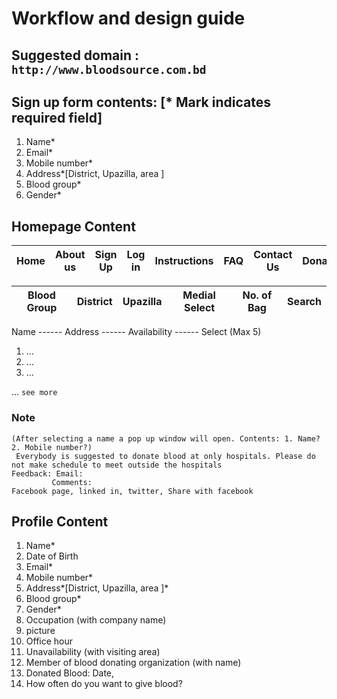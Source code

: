 # Workflow and design guide

## Suggested domain : `http://www.bloodsource.com.bd`

## Sign up form contents: [* Mark indicates required field]
   1.	Name*
   2.	Email*
   3.	Mobile number*
   4.	Address*[District, Upazilla, area ]
   5.	Blood group*
   6.	Gender* 
   
## Homepage Content

| Home 	| About us 	| Sign Up 	| Log in 	| Instructions 	| FAQ 	| Contact Us 	| Donate 	|
|------	|----------	|---------	|--------	|--------------	|-----	|------------	|--------	|

| Blood Group 	| District 	| Upazilla 	| Medial Select 	| No. of Bag 	| Search 	|
|-------------	|----------	|----------	|---------------	|------------	|--------	|

Name  ------    Address   ------    Availability   ------   Select (Max 5)

1. ...
2. ...
3. ...


... `see more`

### Note
```
(After selecting a name a pop up window will open. Contents: 1. Name?  2. Mobile number?)
 Everybody is suggested to donate blood at only hospitals. Please do not make schedule to meet outside the hospitals
Feedback: Email:
	     Comments:
Facebook page, linked in, twitter, Share with facebook 
```

## Profile Content 
1.	Name*
2.	Date of Birth
3.	Email*
4.	Mobile number*
5.	Address*[District, Upazilla, area ]*
6.	Blood group*
7.	Gender*
8.	Occupation (with company name)
9.	picture
10.	Office hour
11.	Unavailability (with visiting area)
12.	Member of blood donating organization (with name)
13.	Donated Blood: Date,
14.	How often do you want to give blood?



